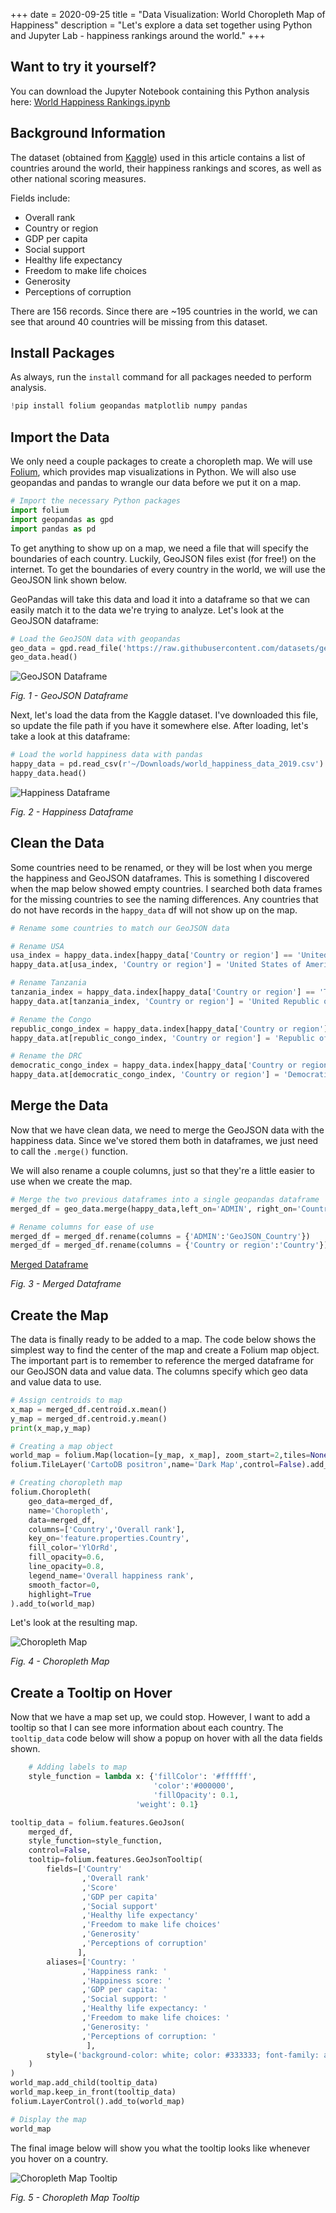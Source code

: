 +++
date = 2020-09-25
title = "Data Visualization: World Choropleth Map of Happiness"
description = "Let's explore a data set together using Python and Jupyter Lab - happiness rankings around the world."
+++

## Want to try it yourself?

You can download the Jupyter Notebook containing this Python analysis here:
[World Happiness Rankings.ipynb](https://git.sr.ht/~kaizoku/data-science)

## Background Information

The dataset (obtained from
[Kaggle](https://www.kaggle.com/unsdsn/world-happiness)) used in this article
contains a list of countries around the world, their happiness rankings and
scores, as well as other national scoring measures.

Fields include:

-   Overall rank
-   Country or region
-   GDP per capita
-   Social support
-   Healthy life expectancy
-   Freedom to make life choices
-   Generosity
-   Perceptions of corruption

There are 156 records. Since there are ~195 countries in the world, we can see
that around 40 countries will be missing from this dataset.

## Install Packages

As always, run the `install` command for all packages needed to perform
analysis.

```python
!pip install folium geopandas matplotlib numpy pandas
```

## Import the Data

We only need a couple packages to create a choropleth map. We will use
[Folium](https://python-visualization.github.io/folium/), which provides map
visualizations in Python. We will also use geopandas and pandas to wrangle our
data before we put it on a map.

```python
# Import the necessary Python packages
import folium
import geopandas as gpd
import pandas as pd
```

To get anything to show up on a map, we need a file that will specify the
boundaries of each country. Luckily, GeoJSON files exist (for free!) on the
internet. To get the boundaries of every country in the world, we will use the
GeoJSON link shown below.

GeoPandas will take this data and load it into a dataframe so that we can easily
match it to the data we're trying to analyze. Let's look at the GeoJSON
dataframe:

```python
# Load the GeoJSON data with geopandas
geo_data = gpd.read_file('https://raw.githubusercontent.com/datasets/geo-countries/master/data/countries.geojson')
geo_data.head()
```

![GeoJSON Dataframe](https://img.cleberg.io/blog/20200925-world-choropleth-map/geojson_df.png)

_Fig. 1 - GeoJSON Dataframe_

Next, let's load the data from the Kaggle dataset. I've downloaded this file, so
update the file path if you have it somewhere else. After loading, let's take a
look at this dataframe:

```python
# Load the world happiness data with pandas
happy_data = pd.read_csv(r'~/Downloads/world_happiness_data_2019.csv')
happy_data.head()
```

![Happiness Dataframe](https://img.cleberg.io/blog/20200925-world-choropleth-map/happiness_df.png)

_Fig. 2 - Happiness Dataframe_

## Clean the Data

Some countries need to be renamed, or they will be lost when you merge the
happiness and GeoJSON dataframes. This is something I discovered when the map
below showed empty countries. I searched both data frames for the missing
countries to see the naming differences. Any countries that do not have records
in the `happy_data` df will not show up on the map.

```python
# Rename some countries to match our GeoJSON data

# Rename USA
usa_index = happy_data.index[happy_data['Country or region'] == 'United States']
happy_data.at[usa_index, 'Country or region'] = 'United States of America'

# Rename Tanzania
tanzania_index = happy_data.index[happy_data['Country or region'] == 'Tanzania']
happy_data.at[tanzania_index, 'Country or region'] = 'United Republic of Tanzania'

# Rename the Congo
republic_congo_index = happy_data.index[happy_data['Country or region'] == 'Congo (Brazzaville)']
happy_data.at[republic_congo_index, 'Country or region'] = 'Republic of Congo'

# Rename the DRC
democratic_congo_index = happy_data.index[happy_data['Country or region'] == 'Congo (Kinshasa)']
happy_data.at[democratic_congo_index, 'Country or region'] = 'Democratic Republic of the Congo'
```

## Merge the Data

Now that we have clean data, we need to merge the GeoJSON data with the
happiness data. Since we've stored them both in dataframes, we just need to call
the `.merge()` function.

We will also rename a couple columns, just so that they're a little easier to
use when we create the map.

```python
# Merge the two previous dataframes into a single geopandas dataframe
merged_df = geo_data.merge(happy_data,left_on='ADMIN', right_on='Country or region')

# Rename columns for ease of use
merged_df = merged_df.rename(columns = {'ADMIN':'GeoJSON_Country'})
merged_df = merged_df.rename(columns = {'Country or region':'Country'})
```

[Merged Dataframe](https://img.cleberg.io/blog/20200925-world-choropleth-map/merged_df.png)

_Fig. 3 - Merged Dataframe_

## Create the Map

The data is finally ready to be added to a map. The code below shows the
simplest way to find the center of the map and create a Folium map object. The
important part is to remember to reference the merged dataframe for our GeoJSON
data and value data. The columns specify which geo data and value data to use.

```python
# Assign centroids to map
x_map = merged_df.centroid.x.mean()
y_map = merged_df.centroid.y.mean()
print(x_map,y_map)

# Creating a map object
world_map = folium.Map(location=[y_map, x_map], zoom_start=2,tiles=None)
folium.TileLayer('CartoDB positron',name='Dark Map',control=False).add_to(world_map)

# Creating choropleth map
folium.Choropleth(
    geo_data=merged_df,
    name='Choropleth',
    data=merged_df,
    columns=['Country','Overall rank'],
    key_on='feature.properties.Country',
    fill_color='YlOrRd',
    fill_opacity=0.6,
    line_opacity=0.8,
    legend_name='Overall happiness rank',
    smooth_factor=0,
    highlight=True
).add_to(world_map)
```

Let's look at the resulting map.

![Choropleth Map](https://img.cleberg.io/blog/20200925-world-choropleth-map/map.png)

_Fig. 4 - Choropleth Map_

## Create a Tooltip on Hover

Now that we have a map set up, we could stop. However, I want to add a tooltip
so that I can see more information about each country. The `tooltip_data` code
below will show a popup on hover with all the data fields shown.

```python
    # Adding labels to map
    style_function = lambda x: {'fillColor': '#ffffff',
                                'color':'#000000',
                                'fillOpacity': 0.1,
                            'weight': 0.1}

tooltip_data = folium.features.GeoJson(
    merged_df,
    style_function=style_function,
    control=False,
    tooltip=folium.features.GeoJsonTooltip(
        fields=['Country'
                ,'Overall rank'
                ,'Score'
                ,'GDP per capita'
                ,'Social support'
                ,'Healthy life expectancy'
                ,'Freedom to make life choices'
                ,'Generosity'
                ,'Perceptions of corruption'
               ],
        aliases=['Country: '
                ,'Happiness rank: '
                ,'Happiness score: '
                ,'GDP per capita: '
                ,'Social support: '
                ,'Healthy life expectancy: '
                ,'Freedom to make life choices: '
                ,'Generosity: '
                ,'Perceptions of corruption: '
                 ],
        style=('background-color: white; color: #333333; font-family: arial; font-size: 12px; padding: 10px;')
    )
)
world_map.add_child(tooltip_data)
world_map.keep_in_front(tooltip_data)
folium.LayerControl().add_to(world_map)

# Display the map
world_map
```

The final image below will show you what the tooltip looks like whenever you
hover on a country.

![Choropleth Map Tooltip](https://img.cleberg.io/blog/20200925-world-choropleth-map/tooltip_map.png)

_Fig. 5 - Choropleth Map Tooltip_
